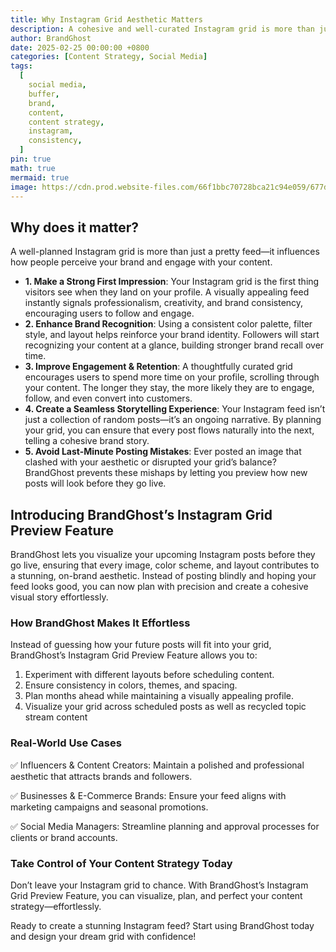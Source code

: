 ```yaml
---
title: Why Instagram Grid Aesthetic Matters
description: A cohesive and well-curated Instagram grid is more than just an aesthetic choice—it’s a powerful tool for brand identity, engagement, and trustworthiness. Whether you’re an influencer, a brand, or a content creator, planning your feed strategically can set you apart from the competition.
author: BrandGhost
date: 2025-02-25 00:00:00 +0800
categories: [Content Strategy, Social Media]
tags:
  [
    social media,
    buffer,
    brand,
    content,
    content strategy,
    instagram,
    consistency,
  ]
pin: true
math: true
mermaid: true
image: https://cdn.prod.website-files.com/66f1bbc70728bca21c94e059/677d3f1d1f83797808d1ef13_Screenshot%202025-01-07%20094911.png
---
```


## Why does it matter?

A well-planned Instagram grid is more than just a pretty feed—it influences how people perceive your brand and engage with your content.

- **1. Make a Strong First Impression**: Your Instagram grid is the first thing visitors see when they land on your profile. A visually appealing feed instantly signals professionalism, creativity, and brand consistency, encouraging users to follow and engage.
- **2. Enhance Brand Recognition**: Using a consistent color palette, filter style, and layout helps reinforce your brand identity. Followers will start recognizing your content at a glance, building stronger brand recall over time.
- **3. Improve Engagement & Retention**: A thoughtfully curated grid encourages users to spend more time on your profile, scrolling through your content. The longer they stay, the more likely they are to engage, follow, and even convert into customers.
- **4. Create a Seamless Storytelling Experience**: Your Instagram feed isn’t just a collection of random posts—it’s an ongoing narrative. By planning your grid, you can ensure that every post flows naturally into the next, telling a cohesive brand story.
- **5. Avoid Last-Minute Posting Mistakes**: Ever posted an image that clashed with your aesthetic or disrupted your grid’s balance? BrandGhost prevents these mishaps by letting you preview how new posts will look before they go live.

## Introducing BrandGhost’s Instagram Grid Preview Feature

BrandGhost lets you visualize your upcoming Instagram posts before they go live, ensuring that every image, color scheme, and layout contributes to a stunning, on-brand aesthetic. Instead of posting blindly and hoping your feed looks good, you can now plan with precision and create a cohesive visual story effortlessly.

### How BrandGhost Makes It Effortless

Instead of guessing how your future posts will fit into your grid, BrandGhost’s Instagram Grid Preview Feature allows you to:

1. Experiment with different layouts before scheduling content.
2. Ensure consistency in colors, themes, and spacing.
3. Plan months ahead while maintaining a visually appealing profile.
4. Visualize your grid across scheduled posts as well as recycled topic stream content

### Real-World Use Cases

✅ Influencers & Content Creators: Maintain a polished and professional aesthetic that attracts brands and followers.

✅ Businesses & E-Commerce Brands: Ensure your feed aligns with marketing campaigns and seasonal promotions.

✅ Social Media Managers: Streamline planning and approval processes for clients or brand accounts.

### Take Control of Your Content Strategy Today

Don’t leave your Instagram grid to chance. With BrandGhost’s Instagram Grid Preview Feature, you can visualize, plan, and perfect your content strategy—effortlessly.

Ready to create a stunning Instagram feed? Start using BrandGhost today and design your dream grid with confidence!
